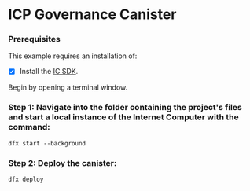 # ICP Governance Canister

### Prerequisites
This example requires an installation of:

- [x] Install the [IC SDK](https://internetcomputer.org/docs/current/developer-docs/setup/install/index.mdx).

Begin by opening a terminal window.

 ### Step 1: Navigate into the folder containing the project's files and start a local instance of the Internet Computer with the command:

```
dfx start --background
```

 ### Step 2: Deploy the canister:

```
dfx deploy
```
